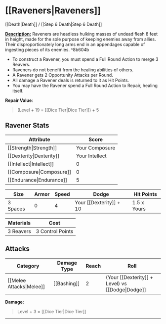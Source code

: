 # [[Raveners|Raveners]]
[[Death|Death]] / [[Step 6 Death|Step 6 Death]]

<u>**Description:**</u> Raveners are headless hulking masses of undead flesh 8 feet in height, made for the sole purpose of keeping enemies away from allies. Their disproportionately long arms end in an appendages capable of ingesting pieces of its enemies. ^8b604b

- To construct a Ravener, you must spend a Full Round Action to merge 3 Reavers.
- Raveners do not benefit from the healing abilities of others.
- A Ravener gets 2 Opportunity Attacks per Round.
- All damage a Ravener deals is returned to it as Hit Points.
- You may have the Ravener spend a Full Round Action to Repair, healing itself.

**Repair Value**:
> (Level + 19 = [[Dice Tier|Dice Tier]]) + 5

## Ravener Stats

| Attribute | Score |
| --- | --- |
| [[Strength\|Strength]] | Your Composure|
| [[Dexterity\|Dexterity]] | Your Intellect |
| [[Intellect\|Intellect]] | 0 |
| [[Composure\|Composure]] | 0 |
| [[Endurance\|Endurance]] | 5 |

| Size | Armor | Speed | Dodge | Hit Points | 
| --- | --- | --- | --- | --- | 
| 3 Spaces | 0 | 4 | Your [[Dexterity]] + 10 | 1.5 x Yours |

| Materials | Cost |
| --- | --- | 
| 3 Reavers | 3 Control Points |

## Attacks
| Category | Damage Type | Reach | Roll |
| --- | --- | --- | --- |
| [[Melee Attacks\|Melee]] | [[Bashing]] | 2 | (Your [[Dexterity]] + Level) vs [[Dodge\|Dodge]] | 

**Damage:**
>Level + 3 = [[Dice Tier|Dice Tier]]

---